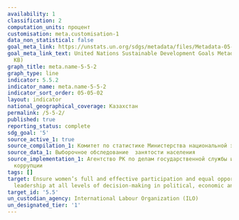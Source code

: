 ```yaml
---
availability: 1
classification: 2
computation_units: процент
customisation: meta.customisation-1
data_non_statistical: false
goal_meta_link: https://unstats.un.org/sdgs/metadata/files/Metadata-05-05-02.pdf
goal_meta_link_text: United Nations Sustainable Development Goals Metadata (PDF 372
  KB)
graph_title: meta.name-5-5-2
graph_type: line
indicator: 5.5.2
indicator_name: meta.name-5-5-2
indicator_sort_order: 05-05-02
layout: indicator
national_geographical_coverage: Казахстан
permalink: /5-5-2/
published: true
reporting_status: complete
sdg_goal: '5'
source_active_1: true
source_compilation_1: Комитет по статистике Министерства национальной экономики РК
source_data_1: Выборочное обследование  занятости населения
source_implementation_1: Агентство РК по делам государственной службы и противодействию
  коррупции
tags: []
target: Ensure women’s full and effective participation and equal opportunities for
  leadership at all levels of decision-making in political, economic and public life
target_id: '5.5'
un_custodian_agency: International Labour Organization (ILO)
un_designated_tier: '1'
---
```

